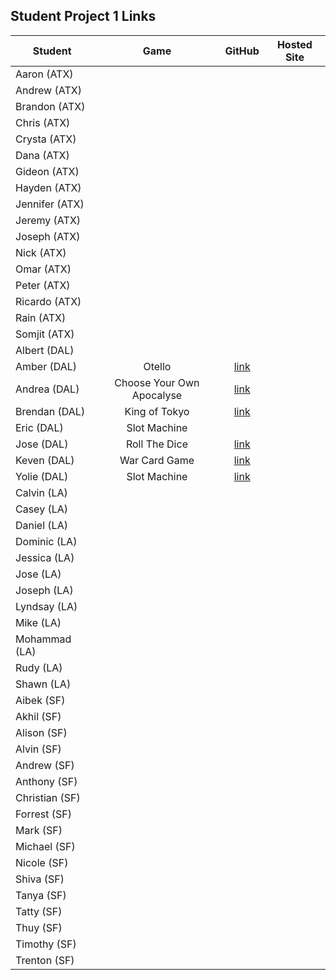 ## Student Project 1 Links

| Student | Game | GitHub | Hosted Site |
|---|:---:|:---:|:---:|
| Aaron (ATX) |  |  |  |
| Andrew (ATX) |  |  |  |
| Brandon (ATX) |  |  |  |
| Chris (ATX) |  |  |  |
| Crysta (ATX) |  |  |  |
| Dana (ATX) |  |  |  |
| Gideon (ATX) |  |  |  |
| Hayden (ATX) |  |  |  |
| Jennifer (ATX) |  |  |  |
| Jeremy (ATX) |  |  |  |
| Joseph (ATX) |  |  |  |
| Nick (ATX) |  |  |  |
| Omar (ATX) |  |  |  |
| Peter (ATX) |  |  |  |
| Ricardo (ATX) |  |  |  |
| Rain (ATX) |  |  |  |
| Somjit (ATX) |  |  |  |
| Albert (DAL) |  |  |  |
| Amber (DAL) | Otello | [link](https://github.com/chung972/SEI-Project-1) |  |
| Andrea (DAL) | Choose Your Own Apocalyse | [link](https://github.com/aflores94/Choose-Your-Own-Adventure-EMP) |  |
| Brendan (DAL) | King of Tokyo | [link](https://github.com/flubbid/project-king-of-tokyo) |  |
| Eric (DAL) | Slot Machine |  |  |
| Jose (DAL) | Roll The Dice | [link](https://github.com/Pilotmarques/Project-ONE) |  |
| Keven (DAL) | War Card Game | [link](https://git.generalassemb.ly/KMolina/Keven_Molina_Browser_Based_Game) |  |
| Yolie (DAL) | Slot Machine | [link](https://git.generalassemb.ly/yolieloveless/ProjectOne) |  |
| Calvin (LA) |  |  |  |
| Casey (LA) |  |  |  |
| Daniel (LA) |  |  |  |
| Dominic (LA) |  |  |  |
| Jessica (LA) |  |  |  |
| Jose (LA) |  |  |  |
| Joseph (LA) |  |  |  |
| Lyndsay (LA) |  |  |  |
| Mike (LA) |  |  |  |
| Mohammad (LA) |  |  |  |
| Rudy (LA) |  |  |  |
| Shawn (LA) |  |  |  |
| Aibek (SF) |  |  |  |
| Akhil (SF) |  |  |  |
| Alison (SF) |  |  |  |
| Alvin (SF) |  |  |  |
| Andrew (SF) |  |  |  |
| Anthony (SF) |  |  |  |
| Christian (SF) |  |  |  |
| Forrest (SF) |  |  |  |
| Mark (SF) |  |  |  |
| Michael (SF) |  |  |  |
| Nicole (SF) |  |  |  |
| Shiva (SF) |  |  |  |
| Tanya (SF) |  |  |  |
| Tatty (SF) |  |  |  |
| Thuy (SF) |  |  |  |
| Timothy (SF) |  |  |  |
| Trenton (SF) |  |  |  |
